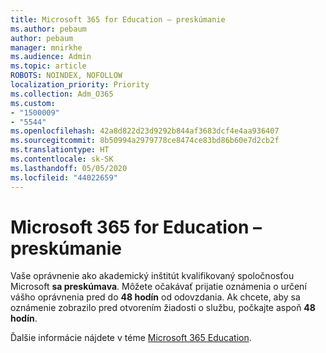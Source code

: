 ```yaml
---
title: Microsoft 365 for Education – preskúmanie
ms.author: pebaum
author: pebaum
manager: mnirkhe
ms.audience: Admin
ms.topic: article
ROBOTS: NOINDEX, NOFOLLOW
localization_priority: Priority
ms.collection: Adm_O365
ms.custom:
- "1500009"
- "5544"
ms.openlocfilehash: 42a8d822d23d9292b844af3683dcf4e4aa936407
ms.sourcegitcommit: 8b50994a2979778ce8474ce83bd86b60e7d2cb2f
ms.translationtype: HT
ms.contentlocale: sk-SK
ms.lasthandoff: 05/05/2020
ms.locfileid: "44022659"
---
```

# <a name="microsoft-365-for-education---under-review"></a>Microsoft 365 for Education – preskúmanie

Vaše oprávnenie ako akademický inštitút kvalifikovaný spoločnosťou Microsoft **sa preskúmava**. Môžete očakávať prijatie oznámenia o určení vášho oprávnenia pred do **48 hodín** od odovzdania. Ak chcete, aby sa oznámenie zobrazilo pred otvorením žiadosti o službu, počkajte aspoň **48 hodín**.

Ďalšie informácie nájdete v téme [Microsoft 365 Education](https://www.microsoft.com/education/buy-license/microsoft365).
